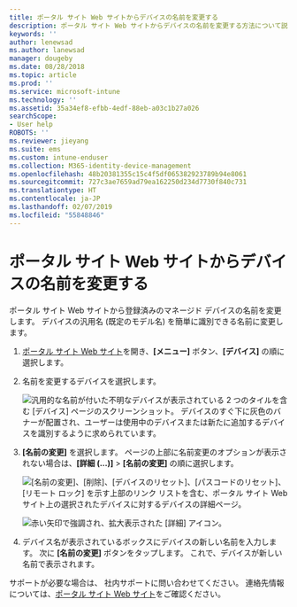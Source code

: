 ```yaml
---
title: ポータル サイト Web サイトからデバイスの名前を変更する
description: ポータル サイト Web サイトからデバイスの名前を変更する方法について説明します。
keywords: ''
author: lenewsad
ms.author: lanewsad
manager: dougeby
ms.date: 08/28/2018
ms.topic: article
ms.prod: ''
ms.service: microsoft-intune
ms.technology: ''
ms.assetid: 35a34ef8-efbb-4edf-88eb-a03c1b27a026
searchScope:
- User help
ROBOTS: ''
ms.reviewer: jieyang
ms.suite: ems
ms.custom: intune-enduser
ms.collection: M365-identity-device-management
ms.openlocfilehash: 48b20381355c15c4f5df065382923789b94e8061
ms.sourcegitcommit: 727c3ae7659ad79ea162250d234d7730f840c731
ms.translationtype: HT
ms.contentlocale: ja-JP
ms.lasthandoff: 02/07/2019
ms.locfileid: "55848846"
---
```

# <a name="rename-your-device-from-the-company-portal-website"></a>ポータル サイト Web サイトからデバイスの名前を変更する

ポータル サイト Web サイトから登録済みのマネージド デバイスの名前を変更します。 デバイスの汎用名 (既定のモデル名) を簡単に識別できる名前に変更します。

1. [ポータル サイト Web サイト](https://portal.manage.microsoft.com)を開き、__[メニュー]__ ボタン、__[デバイス]__ の順に選択します。  

2. 名前を変更するデバイスを選択します。

    ![汎用的な名前が付いた不明なデバイスが表示されている 2 つのタイルを含む [デバイス] ページのスクリーンショット。 デバイスのすぐ下に灰色のバナーが配置され、ユーザーは使用中のデバイスまたは新たに追加するデバイスを識別するように求められています。](./media/rename-reset-device-step2-1808.png)   

3. **[名前の変更]** を選択します。 ページの上部に名前変更のオプションが表示されない場合は、**[詳細 (...)]** > **[名前の変更]** の順に選択します。   

   ![[名前の変更]、[削除]、[デバイスのリセット]、[パスコードのリセット]、[リモート ロック] を示す上部のリンク リストを含む、ポータル サイト Web サイト上の選択されたデバイスに対するデバイスの詳細ページ。 ](./media/rename-reset-device-1808.png)   

    ![赤い矢印で強調され、拡大表示された [詳細] アイコン。](./media/rename-reset-device-step3-more-1808.png)  

4. デバイス名が表示されているボックスにデバイスの新しい名前を入力します。 次に **[名前の変更]** ボタンをタップします。 これで、デバイスが新しい名前で表示されます。  

サポートが必要な場合は、 社内サポートに問い合わせてください。 連絡先情報については、[ポータル サイト Web サイト](https://go.microsoft.com/fwlink/?linkid=2010980)をご確認ください。  
